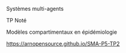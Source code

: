 Systèmes multi-agents

TP Noté

Modèles compartimentaux en épidémiologie

https://arnopensource.github.io/SMA-P5-TP2
